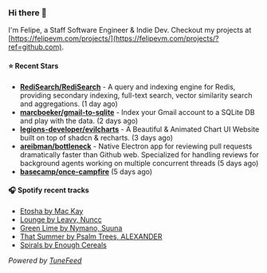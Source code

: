 ### Hi there 👋

I'm Felipe, a Staff Software Engineer & Indie Dev. Checkout my projects at [https://felipevm.com/projects/](https://felipevm.com/projects/?ref=github.com).

#### ⭐ Recent Stars
- **[RediSearch/RediSearch](https://github.com/RediSearch/RediSearch)** - A query and indexing engine for Redis, providing secondary indexing, full-text search, vector similarity search and aggregations. (1 day ago)
- **[marcboeker/gmail-to-sqlite](https://github.com/marcboeker/gmail-to-sqlite)** - Index your Gmail account to a SQLite DB and play with the data. (2 days ago)
- **[legions-developer/evilcharts](https://github.com/legions-developer/evilcharts)** - A Beautiful &amp; Animated Chart UI Website built on top of shadcn &amp; recharts. (3 days ago)
- **[areibman/bottleneck](https://github.com/areibman/bottleneck)** - Native Electron app for reviewing pull requests dramatically faster than Github web. Specialized for handling reviews for background agents working on multiple concurrent threads (5 days ago)
- **[basecamp/once-campfire](https://github.com/basecamp/once-campfire)** (5 days ago)

#### 🎧 Spotify recent tracks
- [Etosha by Mac Kay](https://open.spotify.com/track/5dW6K65sqLjtEU7mxXJGiq)
- [Lounge by Leavv, Nuncc](https://open.spotify.com/track/2XOTSp3sHsf4YCN7iFTzmA)
- [Green Lime by Nymano, Suuna](https://open.spotify.com/track/2Q3VZf35x0GmKxMulU0qYN)
- [That Summer by Psalm Trees, ALEXANDER](https://open.spotify.com/track/63lCMiLkytVb3yjlPOAxOk)
- [Spirals by Enough Cereals](https://open.spotify.com/track/14nyzDICQeMpKxFS3sZ02J)

_Powered by [TuneFeed](https://tunefeed.app?ref=github.com)_
